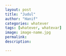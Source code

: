 ```yaml
---
layout: post
title: "Judul"
author: "Hanif" 
categories: whatever
tags: [whatever, whatevar]
image: image-name.jpg
permalink: 
description:

---
```



